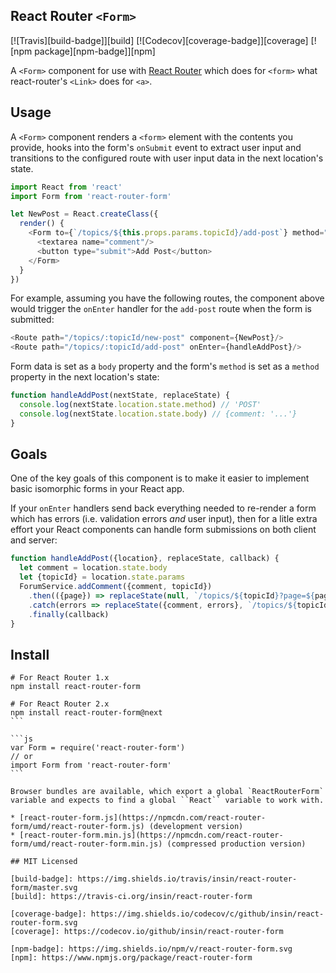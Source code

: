 ## React Router `<Form>`

[![Travis][build-badge]][build]
[![Codecov][coverage-badge]][coverage]
[![npm package][npm-badge]][npm]

A `<Form>` component for use with [React Router](https://github.com/rackt/react-router) which does for `<form>` what react-router's `<Link>` does for `<a>`.

## Usage

A `<Form>` component renders a `<form>` element with the contents you provide, hooks into the form's `onSubmit` event to extract user input and transitions to the configured route with user input data in the next location's state.

```js
import React from 'react'
import Form from 'react-router-form'

let NewPost = React.createClass({
  render() {
    <Form to={`/topics/${this.props.params.topicId}/add-post`} method="POST">
      <textarea name="comment"/>
      <button type="submit">Add Post</button>
    </Form>
  }
})
```
For example, assuming you have the following routes, the component above would trigger the `onEnter` handler for the `add-post` route when the form is submitted:

``` javascript
<Route path="/topics/:topicId/new-post" component={NewPost}/>
<Route path="/topics/:topicId/add-post" onEnter={handleAddPost}/>
```

Form data is set as a `body` property and the form's `method` is set as a `method` property in the next location's state:

```js
function handleAddPost(nextState, replaceState) {
  console.log(nextState.location.state.method) // 'POST'
  console.log(nextState.location.state.body) // {comment: '...'}
}
```

## Goals

One of the key goals of this component is to make it easier to implement basic isomorphic forms in your React app.

If your `onEnter` handlers send back everything needed to re-render a form which has errors (i.e. validation errors *and* user input), then for a litle extra effort your React components can handle form submissions on both client and server:

```js
function handleAddPost({location}, replaceState, callback) {
  let comment = location.state.body
  let {topicId} = location.state.params
  ForumService.addComment({comment, topicId})
    .then(({page}) => replaceState(null, `/topics/${topicId}?page=${page}`))
    .catch(errors => replaceState({comment, errors}, `/topics/${topicId}/new-post`))
    .finally(callback)
}
```

## Install

````
# For React Router 1.x
npm install react-router-form

# For React Router 2.x
npm install react-router-form@next
```

```js
var Form = require('react-router-form')
// or
import Form from 'react-router-form'
```

Browser bundles are available, which export a global `ReactRouterForm` variable and expects to find a global ``React`` variable to work with.

* [react-router-form.js](https://npmcdn.com/react-router-form/umd/react-router-form.js) (development version)
* [react-router-form.min.js](https://npmcdn.com/react-router-form/umd/react-router-form.min.js) (compressed production version)

## MIT Licensed

[build-badge]: https://img.shields.io/travis/insin/react-router-form/master.svg
[build]: https://travis-ci.org/insin/react-router-form

[coverage-badge]: https://img.shields.io/codecov/c/github/insin/react-router-form.svg
[coverage]: https://codecov.io/github/insin/react-router-form

[npm-badge]: https://img.shields.io/npm/v/react-router-form.svg
[npm]: https://www.npmjs.org/package/react-router-form
